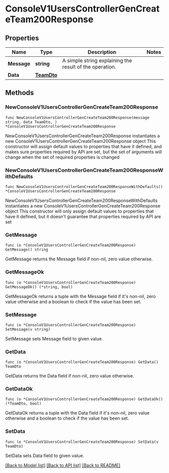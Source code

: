 # ConsoleV1UsersControllerGenCreateTeam200Response

## Properties

Name | Type | Description | Notes
------------ | ------------- | ------------- | -------------
**Message** | **string** | A simple string explaining the result of the operation. | 
**Data** | [**TeamDto**](TeamDto.md) |  | 

## Methods

### NewConsoleV1UsersControllerGenCreateTeam200Response

`func NewConsoleV1UsersControllerGenCreateTeam200Response(message string, data TeamDto, ) *ConsoleV1UsersControllerGenCreateTeam200Response`

NewConsoleV1UsersControllerGenCreateTeam200Response instantiates a new ConsoleV1UsersControllerGenCreateTeam200Response object
This constructor will assign default values to properties that have it defined,
and makes sure properties required by API are set, but the set of arguments
will change when the set of required properties is changed

### NewConsoleV1UsersControllerGenCreateTeam200ResponseWithDefaults

`func NewConsoleV1UsersControllerGenCreateTeam200ResponseWithDefaults() *ConsoleV1UsersControllerGenCreateTeam200Response`

NewConsoleV1UsersControllerGenCreateTeam200ResponseWithDefaults instantiates a new ConsoleV1UsersControllerGenCreateTeam200Response object
This constructor will only assign default values to properties that have it defined,
but it doesn't guarantee that properties required by API are set

### GetMessage

`func (o *ConsoleV1UsersControllerGenCreateTeam200Response) GetMessage() string`

GetMessage returns the Message field if non-nil, zero value otherwise.

### GetMessageOk

`func (o *ConsoleV1UsersControllerGenCreateTeam200Response) GetMessageOk() (*string, bool)`

GetMessageOk returns a tuple with the Message field if it's non-nil, zero value otherwise
and a boolean to check if the value has been set.

### SetMessage

`func (o *ConsoleV1UsersControllerGenCreateTeam200Response) SetMessage(v string)`

SetMessage sets Message field to given value.


### GetData

`func (o *ConsoleV1UsersControllerGenCreateTeam200Response) GetData() TeamDto`

GetData returns the Data field if non-nil, zero value otherwise.

### GetDataOk

`func (o *ConsoleV1UsersControllerGenCreateTeam200Response) GetDataOk() (*TeamDto, bool)`

GetDataOk returns a tuple with the Data field if it's non-nil, zero value otherwise
and a boolean to check if the value has been set.

### SetData

`func (o *ConsoleV1UsersControllerGenCreateTeam200Response) SetData(v TeamDto)`

SetData sets Data field to given value.



[[Back to Model list]](../README.md#documentation-for-models) [[Back to API list]](../README.md#documentation-for-api-endpoints) [[Back to README]](../README.md)


